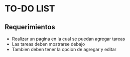 # TO-DO LIST 

## Requerimientos
* Realizar un pagina en la cual se puedan agregar tareas
* Las tareas deben mostrarse debajo
* Tambien deben tener la opcion de agregar y editar
